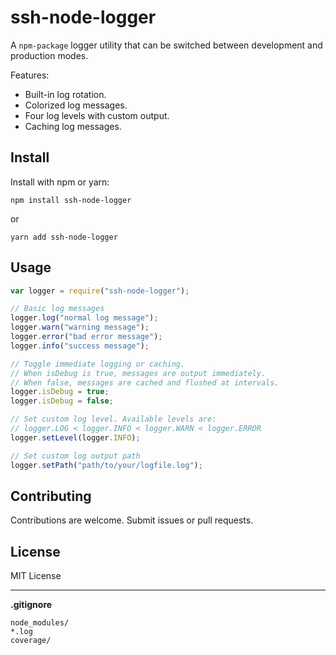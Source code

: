 # ssh-node-logger

A `npm-package` logger utility that can be switched between development and production modes.

Features:

- Built-in log rotation.
- Colorized log messages.
- Four log levels with custom output.
- Caching log messages.

## Install

Install with npm or yarn:

```
npm install ssh-node-logger
```

or

```
yarn add ssh-node-logger
```

## Usage

```js
var logger = require("ssh-node-logger");

// Basic log messages
logger.log("normal log message");
logger.warn("warning message");
logger.error("bad error message");
logger.info("success message");

// Toggle immediate logging or caching.
// When isDebug is true, messages are output immediately.
// When false, messages are cached and flushed at intervals.
logger.isDebug = true;
logger.isDebug = false;

// Set custom log level. Available levels are:
// logger.LOG < logger.INFO < logger.WARN < logger.ERROR
logger.setLevel(logger.INFO);

// Set custom log output path
logger.setPath("path/to/your/logfile.log");
```

## Contributing

Contributions are welcome. Submit issues or pull requests.

## License

MIT License

---



**.gitignore**

```gitignore
node_modules/
*.log
coverage/

```
